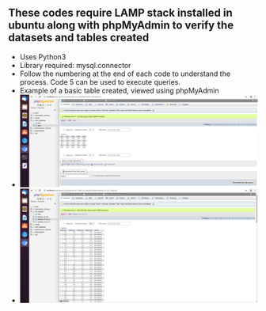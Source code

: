 ## These codes require LAMP stack installed in ubuntu along with phpMyAdmin to verify the datasets and tables created
* Uses Python3
* Library required: mysql.connector
* Follow the numbering at the end of each code to understand the process. Code 5 can be used to execute queries. 
* Example of a basic table created, viewed using phpMyAdmin
* ![Basic Table Created](https://github.com/amey-waghmare/Database-Management-using-Python/blob/main/new_database.png)
* ![Dataset of IRIS created](https://github.com/amey-waghmare/Database-Management-using-Python/blob/main/iris_dataset.png)
